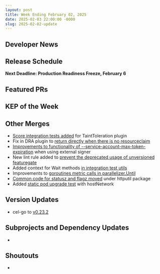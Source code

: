 ```yaml
---
layout: post
title: Week Ending February 02, 2025
date: 2025-02-03 22:00:00 -0000
slug: 2025-02-02-update
---
```


## Developer News


## Release Schedule

**Next Deadline: Production Readiness Freeze, February 6**


## Featured PRs


## KEP of the Week


## Other Merges

* [Score integration tests added](https://github.com/kubernetes/kubernetes/pull/129920) for TaintToleration plugin
* Fix in DRA plugin to [return directly when there is no resourceclaim](https://github.com/kubernetes/kubernetes/pull/129823)
* [Improvements to functionality of --service-account-max-token-expiration](https://github.com/kubernetes/kubernetes/pull/129816) when using external signer
* New lint rule added to [prevent the deprecated usage of unversioned featuregate](https://github.com/kubernetes/kubernetes/pull/129813)
* Added context for Wait methods [in integration test utils](https://github.com/kubernetes/kubernetes/pull/129807)
* Improvements to [goroutines metric calls in parallelizer.Until](https://github.com/kubernetes/kubernetes/pull/128999)
* [Common code for statusz and flagz moved](https://github.com/kubernetes/kubernetes/pull/128925) under httputil package
* Added [static pod upgrade test](https://github.com/kubernetes/kubernetes/pull/128845) with hostNetwork

## Version Updates

* cel-go to [v0.23.2](https://github.com/kubernetes/kubernetes/pull/129844)

## Subprojects and Dependency Updates

*

## Shoutouts

* 